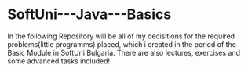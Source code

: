 # SoftUni---Java---Basics
In the following Repository will be all of my decisitions for the required problems(little programms) placed, which i created in the period of the Basic Module in SoftUni Bulgaria. There are also lectures, exercises and some advanced tasks included!
